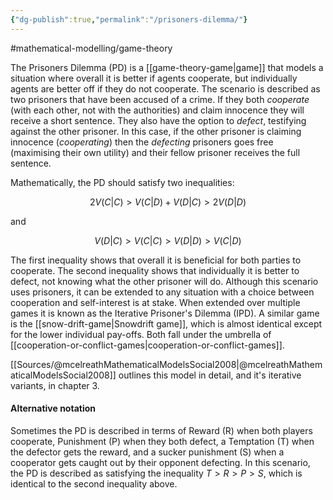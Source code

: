 ```yaml
---
{"dg-publish":true,"permalink":"/prisoners-dilemma/"}
---
```


#mathematical-modelling/game-theory 

The Prisoners Dilemma (PD) is a [[game-theory-game\|game]] that models a situation where overall it is better if agents cooperate, but individually agents are better off if they do not cooperate. The scenario is described as two prisoners that have been accused of a crime. If they both *cooperate* (with each other, not with the authorities) and claim innocence they will receive a short sentence. They also have the option to *defect*, testifying against the other prisoner. In this case, if the other prisoner is claiming innocence (*cooperating*) then the *defecting* prisoners goes free (maximising their own utility) and their fellow prisoner receives the full sentence. 

Mathematically, the PD should satisfy two inequalities:

$$2V(C|C) > V(C|D) + V(D|C) > 2V(D|D)$$

and 

$$V(D|C) > V(C|C) > V(D|D) > V(C|D)$$

The first inequality shows that overall it is beneficial for both parties to cooperate. The second inequality shows that individually it is better to defect, not knowing what the other prisoner will do. Although this scenario uses prisoners, it can be extended to any situation with a choice between cooperation and self-interest is at stake. When extended over multiple games it is known as the Iterative Prisoner's Dilemma (IPD). A similar game is the [[snow-drift-game\|Snowdrift game]], which is almost identical except for the lower individual pay-offs. Both fall under the umbrella of [[cooperation-or-conflict-games\|cooperation-or-conflict-games]].

[[Sources/@mcelreathMathematicalModelsSocial2008\|@mcelreathMathematicalModelsSocial2008]] outlines this model in detail, and it's iterative variants, in chapter 3. 

#### Alternative notation

Sometimes the PD is described in terms of Reward (R) when both players cooperate, Punishment (P) when they both defect, a Temptation (T) when the defector gets the reward, and a sucker punishment (S) when a cooperator gets caught out by their opponent defecting. In this scenario, the PD is described as satisfying the inequality $T > R > P > S$, which is identical to the second inequality above. 